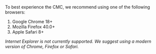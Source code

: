 To best experience the CMC, we recommend using one of the following browsers:

 1. Google Chrome 18+
 2. Mozilla Firefox 40.0+
 3. Apple Safari 8+

*Internet Explorer is not currently supported. We suggest using a modern version of Chrome, Firefox or Safari.*